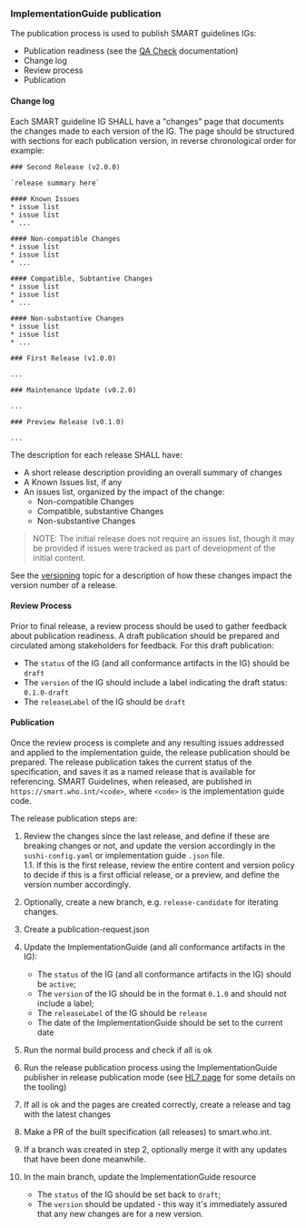 ### **ImplementationGuide publication**

The publication process is used to publish SMART guidelines IGs:

* Publication readiness (see the [QA Check](qa_check.html) documentation)
* Change log
* Review process
* Publication

#### Change log

Each SMART guideline IG SHALL have a "changes" page that documents the changes made to each version of the IG. The page should be structured with sections for each publication version, in reverse chronological order for example:

```
### Second Release (v2.0.0)

`release summary here`

#### Known Issues
* issue list
* issue list
* ...

#### Non-compatible Changes
* issue list
* issue list
* ...

#### Compatible, Subtantive Changes
* issue list
* issue list
* ...

#### Non-substantive Changes
* issue list
* issue list
* ...

### First Release (v1.0.0)

...

### Maintenance Update (v0.2.0)

...

### Preview Release (v0.1.0)

...
```

The description for each release SHALL have:

* A short release description providing an overall summary of changes
* A Known Issues list, if any
* An issues list, organized by the impact of the change:
    * Non-compatible Changes
    * Compatible, substantive Changes
    * Non-substantive Changes

> NOTE: The initial release does not require an issues list, though it may be provided if issues were tracked as part of development of the initial content.

See the [versioning](versioning.html) topic for a description of how these changes impact the version number of a release.

#### Review Process

Prior to final release, a review process should be used to gather feedback about publication readiness. A draft publication should be prepared and circulated among stakeholders for feedback. For this draft publication:

* The `status` of the IG (and all conformance artifacts in the IG) should be `draft`
* The `version` of the IG should include a label indicating the draft status: `0.1.0-draft`
* The `releaseLabel` of the IG should be `draft`


#### Publication

Once the review process is complete and any resulting issues addressed and applied to the implementation guide, the release publication should be prepared. The release publication takes the current status of the specification, and saves it as a named release that is available for referencing.
SMART Guidelines, when released, are published in `https://smart.who.int/<code>`, where `<code>` is the implementation guide code.   

The release publication steps are:

1. Review the changes since the last release, and define if these are breaking changes or not, and update the version accordingly in the `sushi-config.yaml` or implementation guide `.json` file.  
1.1. If this is the first release, review the entire content and version policy to decide if this is a first official release, or a preview, and define the version number accordingly.

2. Optionally, create a new branch, e.g. `release-candidate` for iterating changes.  

3. Create a publication-request.json   

4. Update the ImplementationGuide (and all conformance artifacts in the IG):
    * The `status` of the IG (and all conformance artifacts in the IG) should be `active`;
    * The `version` of the IG should be in the format `0.1.0` and should not include a label;
    * The `releaseLabel` of the IG should be `release`
    * The date of the ImplementationGuide should be set to the current date

5. Run the normal build process and check if all is ok

6. Run the release publication process using the ImplementationGuide publisher in release publication mode (see [HL7 page](https://confluence.hl7.org/pages/viewpage.action?pageId=81027536) for some details on the tooling)

7. If all is ok and the pages are created correctly, create a release and tag with the latest changes

8. Make a PR of the built specification (all releases) to smart.who.int.

9. If a branch was created in step 2, optionally merge it with any updates that have been done meanwhile.

10. In the main branch, update the ImplementationGuide resource
    * The `status` of the IG should be set back to `draft`;
    * The `version` should be updated - this way it's immediately assured that any new changes are for a new version.